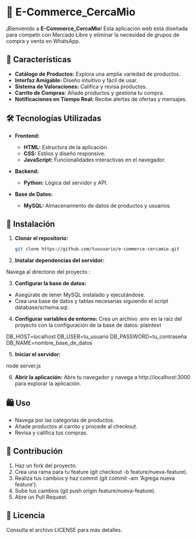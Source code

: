 # 🛒 E-Commerce_CercaMio

¡Bienvenido a **E-Commerce_CercaMio**! Esta aplicación web está diseñada para competir con Mercado Libre y eliminar la necesidad de grupos de compra y venta en WhatsApp.

## 🌟 Características

- **Catálogo de Productos:** Explora una amplia variedad de productos.
- **Interfaz Amigable:** Diseño intuitivo y fácil de usar.
- **Sistema de Valoraciones:** Califica y revisa productos.
- **Carrito de Compras:** Añade productos y gestiona tu compra.
- **Notificaciones en Tiempo Real:** Recibe alertas de ofertas y mensajes.

## 🛠️ Tecnologías Utilizadas

- **Frontend:**
  - **HTML:** Estructura de la aplicación.
  - **CSS:** Estilos y diseño responsive.
  - **JavaScript:** Funcionalidades interactivas en el navegador.

- **Backend:**
  - **Python:** Lógica del servidor y API.

- **Base de Datos:**
  - **MySQL:** Almacenamiento de datos de productos y usuarios.

## 🚀 Instalación

1. **Clonar el repositorio:**

   ```bash
   git clone https://github.com/tuusuario/e-commerce-cercamio.git
2. **Instalar dependencias del servidor:** 

Navega al directorio del proyecto :

3. **Configurar la base de datos:**
- Asegúrate de tener MySQL instalado y ejecutándose.
- Crea una base de datos y tablas necesarias siguiendo el script database/schema.sql.

4. **Configurar variables de entorno:**
 Crea un archivo .env en la raíz del proyecto con la configuración de la base de datos:
plaintext


DB_HOST=localhost
DB_USER=tu_usuario
DB_PASSWORD=tu_contraseña
DB_NAME=nombre_base_de_datos

5. **Iniciar el servidor:**

node server.js


6. **Abrir la aplicación:** Abre tu navegador y navega a http://localhost:3000 para explorar la aplicación.

## 🛍️ Uso
- Navega por las categorías de productos.
- Añade productos al carrito y procede al checkout.
- Revisa y califica tus compras.
## 🤝 Contribución
1. Haz un fork del proyecto.
2. Crea una rama para tu feature (git checkout -b feature/nueva-feature).
3. Realiza tus cambios y haz commit (git commit -am 'Agrega nueva feature').
4. Sube tus cambios (git push origin feature/nueva-feature).
5. Abre un Pull Request.
## 📜 Licencia
Consulta el archivo LICENSE para más detalles.
